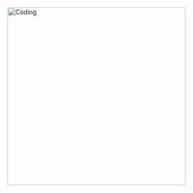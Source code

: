 <img align="center" alt="Coding" width="400" src="[https://cdn.dribbble.com/users/1162077/screenshots/3848914/programmer.gif](https://3.bp.blogspot.com/-bvHYCq8FTK8/WBrUbwIxbXI/AAAAAAAAAkU/wVii8vHomb0K7tEzLnRTvNK6Hh-y9bj0wCEw/s1600/tumblr_o06mgbLG4f1qd4rf5o4_500.gif)https://3.bp.blogspot.com/-bvHYCq8FTK8/WBrUbwIxbXI/AAAAAAAAAkU/wVii8vHomb0K7tEzLnRTvNK6Hh-y9bj0wCEw/s1600/tumblr_o06mgbLG4f1qd4rf5o4_500.gif">
